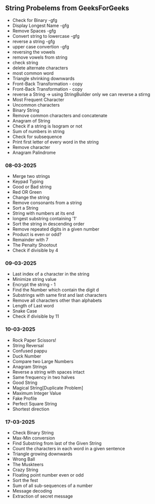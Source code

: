 ## String Probelems from GeeksForGeeks


* Check for Binary -gfg
* Display Longest Name -gfg
* Remove Spaces -gfg
* Convert string to lowercase -gfg
* reverse a string -gfg
* upper case convertion -gfg
* reversing the vowels
* remove vowels from string
* check string
* delete alternate characters
* most common word
* Triangle shrinking downwards
* Front-Back Transformation - copy
* Front-Back Transformation - copy
* reverse a String -> using StringBuilder only we can reverse a stirng
* Most Frequent Character
* Uncommon characters
* Binary String
* Remove common characters and concatenate
* Anagram of String
* Check if a string is Isogram or not
* Sum of numbers in string
* Check for subsequence
* Print first letter of every word in the string
* Remove character
* Anagram Palindrome


### 08-03-2025
* Merge two strings
* Keypad Typing
* Good or Bad string
* Red OR Green
* Change the string
* Remove consonants from a string
* Sort a String
* String with numbers at its end
* longest substring containing '1'
* Sort the string in descending order
* Remove repeated digits in a given number
* Product is even or odd?
* Remainder with 7
* The Penalty Shootout
* Check if divisible by 4

### 09-03-2025
* Last index of a character in the string
* Minimize string value
* Encrypt the string - 1
* Find the Number which contain the digit d
* Substrings with same first and last characters
* Remove all characters other than alphabets
* Length of Last word
* Snake Case
* Check if divisible by 11

### 10-03-2025
* Rock Paper Scissors!
* String Reversal
* Confused pappu
* Duck Number
* Compare two Large Numbers
* Anagram Strings
* Reverse a string with spaces intact
* Same frequency in two halves
* Good String
* Magical String[Duplicate Problem]
* Maximum Integer Value
* Fake Profile
* Perfect Square String
* Shortest direction

### 17-03-2025
* Check Binary String
* Max-Min conversion
* Find Substring from last of the Given String
* Count the characters in each word in a given sentence
* Triangle growing downwards
* Wrong Ball
* The Muskteers
* Crazy String
* Floating point number even or odd
* Sort the fest
* Sum of all sub-sequences of a number
* Message decoding
* Extraction of secret message












































